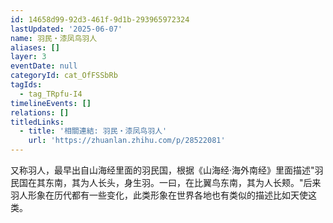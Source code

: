 ```yaml
---
id: 14658d99-92d3-461f-9d1b-293965972324
lastUpdated: '2025-06-07'
name: 羽民・漆凤鸟羽人
aliases: []
layer: 3
eventDate: null
categoryId: cat_OfFSSbRb
tagIds:
  - tag_TRpfu-I4
timelineEvents: []
relations: []
titledLinks:
  - title: '相關連結: 羽民・漆凤鸟羽人'
    url: 'https://zhuanlan.zhihu.com/p/28522081'
---
```

又称羽人，最早出自山海经里面的羽民国，根据《山海经·海外南经》里面描述"羽民国在其东南，其为人长头，身生羽。一曰，在比翼鸟东南，其为人长颊。"后来羽人形象在历代都有一些变化，此类形象在世界各地也有类似的描述比如天使这类。
